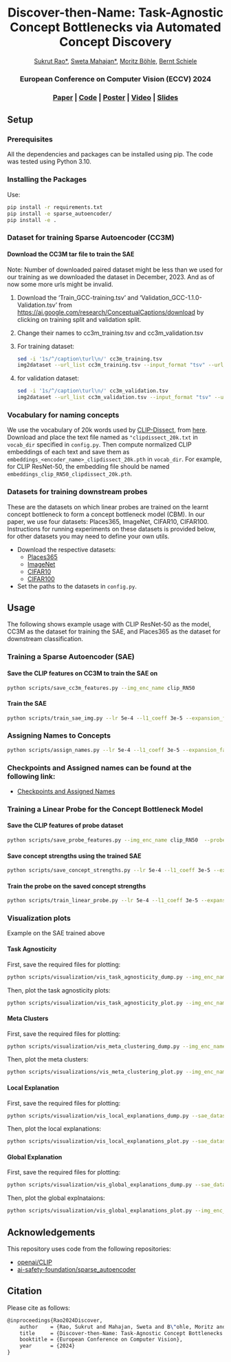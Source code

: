 <h1 align="center">Discover-then-Name: Task-Agnostic Concept Bottlenecks via Automated Concept Discovery</h1>

<div align="center">
<a href="https://sukrutrao.github.io">Sukrut Rao*</a>,
<a href="https://swetamahajan.github.io">Sweta Mahajan*</a>,
<a href="https://moboehle.github.io">Moritz Böhle</a>,
<a href="https://people.mpi-inf.mpg.de/~schiele">Bernt Schiele</a>

<h3 align="center">
European Conference on Computer Vision (ECCV) 2024
</div>
</h3>
  
<h3 align="center">
<a href="https://arxiv.org/abs/2407.14499">Paper</a>
|
<a href="https://github.com/neuroexplicit-saar/discover-then-name">Code</a>
|
<a href="https://sukrutrao.github.io/publication/discover-then-name-task-agnostic-concept-bottlenecks-via-automated-concept-discovery/poster.pdf">Poster</a>
|
<a href="https://youtu.be/HEZL3TJCZ44">Video</a>
|
<a href="https://sukrutrao.github.io/publication/discover-then-name-task-agnostic-concept-bottlenecks-via-automated-concept-discovery/slides.pdf">Slides</a>
</h3>
</p>

## Setup

### Prerequisites

All the dependencies and packages can be installed using pip. The code was tested using Python 3.10.

### Installing the Packages

Use:

```bash
pip install -r requirements.txt
pip install -e sparse_autoencoder/
pip install -e .
```

### Dataset for training Sparse Autoencoder (CC3M)

#### Download the CC3M tar file to train the SAE
Note: Number of downloaded paired dataset might be less than we used for our training as we downloaded the dataset in December, 2023. And as of now some more urls might be invalid. 

1) Download the ‘Train_GCC-training.tsv’ and ‘Validation_GCC-1.1.0-Validation.tsv’ from  https://ai.google.com/research/ConceptualCaptions/download by clicking on training split and validation split. 

2) Change their names to cc3m_training.tsv and cc3m_validation.tsv 

3) For training dataset: 
    ```bash
    sed -i '1s/^/caption\turl\n/' cc3m_training.tsv 
    img2dataset --url_list cc3m_training.tsv --input_format "tsv" --url_col "url" --caption_col "caption" --output_format webdataset --output_folder training --processes_count 16 --thread_count 64 --image_size 256 --enable_wandb True
    ``` 

4) for validation dataset:
    ```bash
    sed -i '1s/^/caption\turl\n/' cc3m_validation.tsv 
    img2dataset --url_list cc3m_validation.tsv --input_format "tsv" --url_col "url" --caption_col "caption" --output_format webdataset --output_folder validation --processes_count 16 --thread_count 64 --image_size 256 --enable_wandb True
    ```

### Vocabulary for naming concepts

We use the vocabulary of 20k words used by [CLIP-Dissect](https://arxiv.org/abs/2204.10965), from [here](https://github.com/first20hours/google-10000-english/blob/master/20k.txt). Download and place the text file named as `"clipdissect_20k.txt` in `vocab_dir` specified in `config.py`. Then compute normalized CLIP embeddings of each text and save them as `embeddings_<encoder_name>_clipdissect_20k.pth` in `vocab_dir`. For example, for CLIP ResNet-50, the embedding file should be named `embeddings_clip_RN50_clipdissect_20k.pth`.


### Datasets for training downstream probes

These are the datasets on which linear probes are trained on the learnt concept bottleneck to form a concept bottleneck model (CBM). In our paper, we use four datasets: Places365, ImageNet, CIFAR10, CIFAR100. Instructions for running experiments on these datasets is provided below, for other datasets you may need to define your own utils.

* Download the respective datasets:
    * [Places365](https://pytorch.org/vision/main/generated/torchvision.datasets.Places365.html)
    * [ImageNet](https://www.image-net.org/)
    * [CIFAR10](https://pytorch.org/vision/main/generated/torchvision.datasets.CIFAR10.html)
    * [CIFAR100](https://pytorch.org/vision/main/generated/torchvision.datasets.CIFAR100.html)
* Set the paths to the datasets in `config.py`.




## Usage

The following shows example usage with CLIP ResNet-50 as the model, CC3M as the dataset for training the SAE, and Places365 as the dataset for downstream classification.

### Training a Sparse Autoencoder (SAE)


#### Save the CLIP features on CC3M to train the SAE on 

```bash
python scripts/save_cc3m_features.py --img_enc_name clip_RN50 
```

#### Train the SAE

```bash
python scripts/train_sae_img.py --lr 5e-4 --l1_coeff 3e-5 --expansion_factor 8 --img_enc_name clip_RN50 --num_epochs 200 --resample_freq 10 --ckpt_freq 0 --val_freq 1 --train_sae_bs 4096
```

### Assigning Names to Concepts

```bash
python scripts/assign_names.py --lr 5e-4 --l1_coeff 3e-5 --expansion_factor 8 --img_enc_name clip_RN50 --num_epochs 200 --resample_freq 10 --train_sae_bs 4096
```
### Checkpoints and Assigned names can be found at the following link: 
* [Checkpoints and Assigned Names](https://nextcloud.mpi-klsb.mpg.de/index.php/s/PZYoKSq29XaEgL6)

 
### Training a Linear Probe for the Concept Bottleneck Model

#### Save the CLIP features of probe dataset

```bash
python scripts/save_probe_features.py --img_enc_name clip_RN50  --probe_dataset places365
```

#### Save concept strengths using the trained SAE

```bash
python scripts/save_concept_strengths.py --lr 5e-4 --l1_coeff 3e-5 --expansion_factor 8 --img_enc_name clip_RN50 --num_epochs 200  --resample_freq 10  --train_sae_bs 4096  --probe_dataset places365 --probe_split train
```

#### Train the probe on the saved concept strengths

```bash
python scripts/train_linear_probe.py --lr 5e-4 --l1_coeff 3e-5 --expansion_factor 8 --img_enc_name clip_RN50 --resample_freq 10 --train_sae_bs 4096 --num_epochs 200 --ckpt_freq 0 --val_freq 1 --probe_lr 1e-2  --probe_sparsity_loss_lambda 0.1 --probe_classification_loss 'CE' --probe_epochs 200 --probe_sparsity_loss L1 --probe_eval_coverage_freq 50 --probe_dataset places365
```

### Visualization plots 
Example on the SAE trained above 

#### Task Agnosticity
First, save the required files for plotting:
```bash
python scripts/visualization/vis_task_agnosticity_dump.py --img_enc_name clip_RN50 --probe_split val --method_name ours  --device cuda --sae_dataset cc3m
```

Then, plot the task agnosticity plots: 
```bash
python scripts/visualization/vis_task_agnosticity_plot.py --img_enc_name clip_RN50 --probe_split val --method_name ours --device cpu --sae_dataset cc3m 
```

#### Meta Clusters
First, save the required files for plotting:
```bash 
python scripts/visualization/vis_meta_clustering_dump.py --img_enc_name clip_RN50 --method_name ours --probe_split val --probe_dataset places365 --sae_dataset cc3m --device cuda
```

Then, plot the meta clusters: 
```bash
python scripts/visualizations/vis_meta_clustering_plot.py --img_enc_name clip_RN50 --probe_split val --method_name ours  --probe_dataset places365 --sae_dataset cc3m --device cpu
```

#### Local Explanation
First, save the required files for plotting:
```bash
python scripts/visualization/vis_local_explanations_dump.py --sae_dataset cc3m --img_enc_name clip_RN50 --method_name ours  --probe_split val --probe_dataset places365 --which_ckpt final
```

Then, plot the local explanations: 
```bash
python scripts/visualization/vis_local_explanations_plot.py --sae_dataset cc3m --img_enc_name clip_RN50 --method_name ours --probe_split val --probe_dataset places365  --which_ckpt final --device cpu
```

#### Global Explanation
First, save the required files for plotting:
```bash
python scripts/visualization/vis_global_explanations_dump.py --sae_dataset cc3m --img_enc_name clip_RN50 --method_name ours --probe_split val   --probe_dataset places365 --which_ckpt final
```

Then, plot the global explnataions: 
```bash
python scripts/visualization/vis_global_explanations_plot.py --img_enc_name clip_RN50 --method_name ours --probe_split val   --probe_dataset places365 --which_ckpt final --device cpu
```

## Acknowledgements

This repository uses code from the following repositories:

* [openai/CLIP](https://github.com/openai/CLIP)
* [ai-safety-foundation/sparse_autoencoder](https://github.com/ai-safety-foundation/sparse_autoencoder/)

## Citation

Please cite as follows:

```tex
@inproceedings{Rao2024Discover,
    author    = {Rao, Sukrut and Mahajan, Sweta and B\"ohle, Moritz and Schiele, Bernt},
    title     = {Discover-then-Name: Task-Agnostic Concept Bottlenecks via Automated Concept Discovery},
    booktitle = {European Conference on Computer Vision},
    year      = {2024}
}
```
